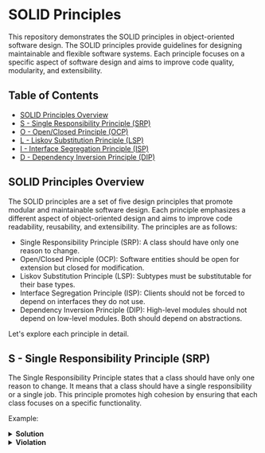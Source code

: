 # SOLID Principles

This repository demonstrates the SOLID principles in object-oriented software design. The SOLID principles provide guidelines for designing maintainable and flexible software systems. Each principle focuses on a specific aspect of software design and aims to improve code quality, modularity, and extensibility.

## Table of Contents

- [SOLID Principles Overview](#solid-principles-overview)
- [S - Single Responsibility Principle (SRP)](#s---single-responsibility-principle-srp)
- [O - Open/Closed Principle (OCP)](#o---openclosed-principle-ocp)
- [L - Liskov Substitution Principle (LSP)](#l---liskov-substitution-principle-lsp)
- [I - Interface Segregation Principle (ISP)](#i---interface-segregation-principle-isp)
- [D - Dependency Inversion Principle (DIP)](#d---dependency-inversion-principle-dip)

## SOLID Principles Overview

The SOLID principles are a set of five design principles that promote modular and maintainable software design. Each principle emphasizes a different aspect of object-oriented design and aims to improve code readability, reusability, and extensibility. The principles are as follows:

- Single Responsibility Principle (SRP): A class should have only one reason to change.
- Open/Closed Principle (OCP): Software entities should be open for extension but closed for modification.
- Liskov Substitution Principle (LSP): Subtypes must be substitutable for their base types.
- Interface Segregation Principle (ISP): Clients should not be forced to depend on interfaces they do not use.
- Dependency Inversion Principle (DIP): High-level modules should not depend on low-level modules. Both should depend on abstractions.

Let's explore each principle in detail.

## S - Single Responsibility Principle (SRP)

The Single Responsibility Principle states that a class should have only one reason to change. It means that a class should have a single responsibility or a single job. This principle promotes high cohesion by ensuring that each class focuses on a specific functionality.

Example:

<details>
<summary><b>Solution</b></summary>

The code below represents a simplified example of a `Customer` class, along with a `CustomerRepository`, `CustomerService`, `EmailServices`, and `IdentificationServices` classes. Let's analyze it in terms of the Single Responsibility Principle (SRP).

The Single Responsibility Principle states that a class should have only one reason to change. It means that a class should have a single responsibility or a single job. Let's see how the principle applies to the code:


```csharp
public class Customer
{
	public int CustomerId { get; set; }
	public string Name { get; set; }
	public string Email { get; set; }
	public string Identification { get; set; }
	public DateTime CreateDate { get; set; }

	public bool IsValid()
	{
		return EmailServices.IsValid(Email) && IdentificationServices.IsValid(Identification);
	}
}
```
In the `Customer` class, the properties represent the attributes of a customer, and the IsValid method checks whether the email and identification are valid using the `EmailServices` and `IdentificationServices` classes. This class is responsible for maintaining customer data and performing basic validation related to the customer object. It adheres to the SRP by focusing solely on the responsibility of encapsulating customer data.
```csharp
public class CustomerRepository
{
	public void AddCustomer(Customer customer)
	{
		using (var cn = new SqlConnection())
		{
			var cmd = new SqlCommand();

			cn.ConnectionString = "SolutionConnectionString";
			cmd.Connection = cn;
			cmd.CommandType = CommandType.Text;
			cmd.CommandText = "INSERT INTO CUSTOMER (NAME, EMAIL IDENTIFICATION, CREATEDATE) VALUES (@name, @email, @identification, @createDate))";

			cmd.Parameters.AddWithValue("name", customer.Name);
			cmd.Parameters.AddWithValue("email", customer.Email);
			cmd.Parameters.AddWithValue("identification", customer.Identification);
			cmd.Parameters.AddWithValue("createDate", customer.CreateDate);

			cn.Open();
			cmd.ExecuteNonQuery();
		}
	}
}
```
The `CustomerRepository` class is responsible for persisting customer data to a database. It has a single responsibility of handling database operations related to customers. It adheres to the SRP by focusing solely on the responsibility of interacting with the database.
```csharp
public class CustomerService
{
	public string AddCustomer(Customer customer)
	{
		if (!customer.IsValid())
			return "Invalid data.";

		var repo = new CustomerRepository();
		repo.AddCustomer(customer);

		EmailServices.Send("contact@company.com", customer.Email, "Welcome", "Congratulations, you are registered.");

		return "Customer successfully registered.";
	}
}
```
The `CustomerService` class is responsible for orchestrating the process of adding a customer. It first checks if the customer is valid, then interacts with the `CustomerRepository` to persist the customer data, and finally uses the `EmailServices` class to send a welcome email. The class adheres to the SRP by having a single responsibility of managing the overall process of adding a customer.
```csharp
public static class EmailServices
{
	public static bool IsValid(string email)
	{
		return email.Contains("@");
	}

	public static void Send(string from, string to, string subject, string message)
	{
		var mail = new MailMessage(from, to);
		var client = new SmtpClient
		{
			Port = 25,
			DeliveryMethod = SmtpDeliveryMethod.Network,
			UseDefaultCredentials = false,
			Host = "smtp.google.com"
		};

		mail.Subject = subject;
		mail.Body = message;
		client.Send(mail);
	}
}
```
The `EmailServices` class provides email-related functionalities. It has two methods, IsValid for email validation and Send for sending emails. It adheres to the SRP by having a single responsibility of handling email-related operations.
```csharp
public static class IdentificationServices
{
	public static bool IsValid(string identification)
	{
		return identification.Length == 11;
	}
}
```

The `IdentificationServices` class provides identification-related functionalities. It has a single method, IsValid, which validates an identification number. It adheres to the SRP by having a single responsibility of handling identification-related operations.
</details>

<details>
  <summary><b>Violation</b></summary>

The code below violates the Single Responsibility Principle (SRP) because the `Customer` class is responsible for multiple tasks that go beyond its primary responsibility of encapsulating customer data. Let's analyze the code to identify the violations

```cshar
public class Customer
{
	public int CustomerId { get; set; }
	public string Name { get; set; }
	public string Email { get; set; }
	public string Identification { get; set; }
	public DateTime CreateDate { get; set; }

	public string AddCustomer()
	{
		if (!Email.Contains("@"))
			return "Customer with invalid email.";

		if (Identification.Length != 11)
			return "Customer with invalid identification.";


		using (var cn = new SqlConnection())
		{
			var cmd = new SqlCommand();

			cn.ConnectionString = "SolutionConnectionString";
			cmd.Connection = cn;
			cmd.CommandType = CommandType.Text;
			cmd.CommandText = "INSERT INTO CUSTOMER (NAME, EMAIL IDENTIFICATION, CREATEDATE) VALUES (@name, @email, @identification, @createDate))";

			cmd.Parameters.AddWithValue("name", Name);
			cmd.Parameters.AddWithValue("email", Email);
			cmd.Parameters.AddWithValue("identification", Identification);
			cmd.Parameters.AddWithValue("createDate", CreateDate);

			cn.Open();
			cmd.ExecuteNonQuery();
		}

		var mail = new MailMessage("contact@company.com", Email);
		var client = new SmtpClient
		{
			Port = 25,
			DeliveryMethod = SmtpDeliveryMethod.Network,
			UseDefaultCredentials = false,
			Host = "smtp.google.com"
		};

		mail.Subject = "Welcome";
		mail.Body = "Congratulations! You are registered.";
		client.Send(mail);

		return "Customer successfully registered!";
	}
}
```


1.**Validation logic**: The `AddCustomer method` performs email and identification validation. However, validation is not the primary responsibility of the `Customer` class. It is better to separate the validation concerns into separate classes or methods specifically dedicated to validation.

2.**Database insertion logic**: The `AddCustomer` method directly performs the task of inserting customer data into the database. This responsibility goes beyond the scope of the `Customer` class, which should focus solely on encapsulating customer data. A separate class, like a `CustomerRepository`, should handle the database operations.

3.**Email sending logic**: The `AddCustomer` method includes code for sending a welcome email to the customer. Again, this responsibility should be separated into a separate class or method dedicated to email-related operations, such as an `EmailService` class.

By combining all these responsibilities into the `Customer` class, it violates the SRP because the class has multiple reasons to change. If there are changes to the validation logic, database operations, or email sending, the `Customer` class will need to be modified, which breaks the principle of having a single responsibility.

/<details>

## O - Open/Closed Principle (OCP)

The Open/Closed Principle states that software entities (classes, modules, functions) should be open for extension but closed for modification. It means that you should be able to add new functionality without changing the existing code.

Example:
<details>
<summary><b>Solution</b></summary>

The code below demonstrates an implementation of the Open-Closed Principle (OCP) to some extent. Let's analyze it in the context of the OCP:

```cshar
public abstract class DebitAccount
{
	public string TransactionNumber { get; set; }
	public abstract string Withdraw(decimal amount, string account);

	public string FormatTransaction()
	{
		const string chars = "ABCDEFGHIJKLMNOPQRSTUVWXYZ0123456789";
		var random = new Random();
		TransactionNumber = new string(Enumerable.Repeat(chars, 15)
		  .Select(s => s[random.Next(s.Length)]).ToArray());

		// Formatted transaction number.
		return TransactionNumber;
	} 
}
```
The `DebitAccount` class is an abstract base class that defines a common interface for different types of debit accounts. It has a TransactionNumber property and an abstract Withdraw method, which is meant to be overridden by the derived classes.

```cshar
public class DebitAccountAccount : DebitAccount
{
	public override string Withdraw(decimal amount, string account)
	{
		// Debita Conta Account
		return FormatTransaction();
	}
}
```

```cshar
public class DebitAccountInvestment : DebitAccount
{
	public override string Withdraw(decimal amount, string account)
	{
		// Debita Conta Investimento
		// Isentar Taxas
		return FormatTransaction();
	}
}
```

```cshar
public class DebitSavingsAccount : DebitAccount
{
	public override string Withdraw(decimal amount, string account)
	{
		// Validate Account Birthday
		// Debit Account Account
		return FormatTransaction();
	}
}
```

The code includes three concrete classes derived from the `DebitAccount` base class: `DebitAccountAccount`, `DebitAccountInvestment`, and `DebitSavingsAccount`. Each derived class implements the `Withdraw` method specific to its account type, overriding the abstract method defined in the base class.

The Open-Closed Principle suggests that classes should be open for extension but closed for modification. In this case, the `DebitAccount` class is closed for modification because it is an abstract class that defines a common interface. New types of debit accounts can be introduced by extending this class without modifying the existing code.

The derived classes, such as `DebitAccountAccount`, `DebitAccountInvestment`, and `DebitSavingsAccount`, represent different types of debit accounts and are open for extension. If you need to introduce a new type of debit account, you can create a new derived class that inherits from `DebitAccount` and implements the `Withdraw` method specific to that account type.
</details>

<details>
  <summary><b>Violation</b></summary>

The code below violates the Open-Closed Principle (OCP) because it does not follow the guideline of being open for extension but closed for modification. Let's analyze the code to identify the violations:

```cshar
public class DebitAccount
{
	public void Debit(decimal value, string account, TypeAccount typeAccount)
	{
		if (typeAccount == TypeAccount.Account)
		{
			// Debit Account Account
		}

		if (typeAccount == TypeAccount.SavingsAccount)
		{
			// Validate Account Birthday
			// Debit Savings Account
		}
	}
}
public enum TypeAccount
{
	Account,
	SavingsAccount
}
```


In this code, the `DebitAccount` class has a `Debit` method that takes a `value`, `account`, and `typeAccount` as parameters. The method contains conditional statements to determine the type of the account and performs different operations based on the account type.

The violations of the Open-Closed Principle are as follows:

1.**Modification required for adding new account types**: If a new account type, such as a `CreditAccount`, needs to be added, the `Debit` method would have to be modified to include a new conditional statement. This violates the principle as it requires modifying the existing code instead of simply extending it.

2.**Lack of abstraction**: The code does not utilize inheritance or abstraction to provide a common interface for different account types. Instead, it uses conditional statements to handle different account types within a single method. This makes the code less flexible and harder to extend.
</details>

## L - Liskov Substitution Principle (LSP)

The Liskov Substitution Principle states that subtypes must be substitutable for their base types. It means that objects of a superclass should be replaceable with objects of its subclasses without affecting the correctness of the program.

Example:
<details>
<summary><b>Solution</b></summary>

The code below demonstrates the Liskov Substitution Principle (LSP) to some extent. Let's analyze it in the context of the LSP:

```csharp
public abstract class Parallelogram
{
	protected Parallelogram(int height, int width)
	{
		Height = height;
		Width = width;
	}

	public double Height { get; private set; }
	public double Width { get; private set ; }
	public double Area { get { return Height * Width; } } 
}
```
```csharp
public class Retangulo : Parallelogram
{
	public Retangulo(int altura, int largura)
		:base(altura,largura)
	{

	}
}
```
```csharp
public class Square : Parallelogram
{
	public Square(int height, int width)
		: base(height, width)
	{
		if(width != height)
			throw new ArgumentException("The two sides of the square must be equal.");
	}
}
```

The code includes an abstract base class `Parallelogram` that represents a generic `Parallelogram` shape. It has properties for `Height`, `Width`, and a calculated property for `Area`. It serves as a common interface for different types of `Parallelogram`s.

There are two concrete classes derived from `Parallelogram`:

`Rectangle`: Represents a `Rectangle`. It inherits from `Parallelogram` and provides a constructor that takes `Height` and `Width` as parameters. The `Rectangle` class adheres to the Liskov Substitution Principle since it can be used in place of its base class (`Parallelogram`) without breaking the program's correctness.

`Square`: Represents a `Square`. It also inherits from `Parallelogram` but has a specialized constructor that validates whether the `Height` and `Width` are equal. If not, it throws an exception. This constraint ensures that a `Square` object must have equal sides. Although the `Square` class adds a validation constraint, it still adheres to the Liskov Substitution Principle because it maintains the behavior of the base class (`Parallelogram`) and can be used interchangeably without violating the program's correctness.

The Liskov Substitution Principle states that objects of a superclass should be replaceable with objects of its subclasses without affecting the correctness of the program. In this case, both `Rectangle` and `Square` can be used interchangeably as `Parallelogram` objects, allowing for polymorphic behavior without introducing errors.

</details>
<details>
  <summary><b>Violation</b></summary>

The code below violates the Liskov Substitution Principle (LSP). Let's analyze the code to identify the violation:

```csharp
public class AreaCalculation
{
	private static void GetAreaRectangle(Rectangle ret)
	{
		Console.Clear();
		Console.WriteLine("Rectangle area calculation");
		Console.WriteLine();
		Console.WriteLine(ret.Height + " * " + ret.Width);
		Console.WriteLine();
		Console.WriteLine(ret.Area);
		Console.ReadKey();
	}

	public static void Calculate()
	{
		var quad = new Square()
		{
			Height = 10,
			Width = 5
		};

		GetAreaRectangle(quad);
	}
}
public class Rectangle
{
	public virtual double Height { get; set; }
	public virtual double Width { get; set; }
	public double Area { get { return Height * Width; } }
}
public class Square : Rectangle
{
	public override double Height
	{
		set { base.Height = base.Width = value; }
	}

	public override double Width
	{
		set { base.Height = base.Width = value; }
	}
}
```

The violation of the Liskov Substitution Principle occurs in the `AreaCalculation ` class. The `GetArea`Rectangle`` method expects a `Rectangle` object as its parameter. However, in the `Calculate` method, an instance of `Square` is passed to `GetArea`Rectangle``. Although `Square` is a subclass of `Rectangle`, the LSP violation happens because the behavior of `Square` is not a true substitute for the behavior of `Rectangle`.

In this specific example, the violation occurs because the `Square` class overrides the `Height` and `Width` properties of the base `Rectangle` class to enforce equal sides. However, the `GetArea`Rectangle`` method is written assuming that the `Height` and `Width` properties of the `Rectangle` object will act independently.

By passing a `Square` object to a method that expects a `Rectangle`, the method may produce incorrect results or behave unexpectedly because the assumptions made about the properties of `Rectangle` objects are not valid for `Square` objects.

To resolve this violation, the design should either ensure that the `Square` class does not inherit from `Rectangle` or modify the `GetArea`Rectangle`` method and other code that relies on the `Rectangle` class to handle the behavior of `Square`s separately. By doing so, the program can correctly handle both `Rectangle`s and `Square`s without violating the Liskov Substitution Principle.
</details>


## I - Interface Segregation Principle (ISP)

The Interface Segregation Principle states that clients should not be forced to depend on interfaces they do not use. It means that you should design fine-grained interfaces tailored to the specific needs of the clients.

Example:

<details>
<summary><b>Solution</b></summary>

The code below demonstrates the Interface Segregation Principle (ISP). Let's analyze it in the context of the ISP:
```csharp
public interface ICustomerRegistration
{
	void ValidateData();
	void SaveBank();
	void SendEmail();
}
public interface IProductRegistration
{
	void ValidateData();
	void SaveBank();
}
public class CustomerRegistration : ICustomerRegistration
{
	public void ValidateData()
	{
		// Validate Identification, Email
	}

	public void SaveBank()
	{
		// Insert into the Customer table
	}

	public void SendEmail()
	{
		// Send email to customer
	}
}
public class ProductRegistration : IProductRegistration
{
	public void ValidateData()
	{
		// validate value
	}

	public void SaveBank()
	{
		// Insert Product table

	}
}
```

The code demonstrates the application of the Interface Segregation Principle by segregating interfaces into smaller, more focused units.

The ``ICustomerRegistration` `interface represents operations related to customer registration, including data validation, saving data to the bank, and sending emails to customers.

The `IProductRegistration` interface represents operations related to product registration, including data validation and saving data to the bank.

By separating the interfaces based on their specific responsibilities, the code adheres to the Interface Segregation Principle. Clients that depend on these interfaces can now implement and utilize only the methods they require, without being forced to implement unnecessary methods.

The `CustomerRegistration` class implements the ``ICustomerRegistration` `interface and provides implementations for all its methods: `ValidateData`, `SaveBank`, and SendEmail. It focuses on customer-related operations.

The ProductRegistration class implements the `IProductRegistration` interface and provides implementations for `ValidateData` and `SaveBank`. It focuses on product-related operations.

This approach allows clients to depend only on the relevant interfaces and implement the required methods, promoting code modularity, reusability, and reducing coupling between components. Clients that need to work with customer registration can depend on `ICustomerRegistration`, while clients that work with product registration can depend on `IProductRegistration`.

In summary, the code follows the Interface Segregation Principle by dividing the interfaces into smaller, more cohesive units, enabling clients to implement and use only the methods they require.

</details>
<details>
  <summary><b>Violation</b></summary>

The code below violates the Interface Segregation Principle (ISP). Let's analyze it to understand the violation:

```csharp
public interface IRegistration
{
	void ValidateData();
	void SaveBank();
	void SendEmail();
}
public class CustomerRegistration : IRegistration
{
	public void ValidateData()
	{
		// Validate Identification, Email
	}

	public void SaveBank()
	{
		// Insert into the Customer table
	}

	public void SendEmail()
	{
		// Send email to customer
	}
}
public class ProductRegistration : IRegistration
{
	public void ValidateData()
	{
		// validate value

	}

	public void SaveBank()
	{
		// Insert Product table

	}

	public void SendEmail()
	{
		// Product does not have email, what do I do now???
		throw new NotImplementedException("This method is useless.");
	}
}
```

The violation of the Interface Segregation Principle occurs in the `ProductRegistration` class. The interface `IRegistration` includes the method ``SendEmail``(), which is not relevant or applicable to the `ProductRegistration` class. The ``SendEmail`` method is specific to the customer registration process and does not make sense in the context of product registration.

By forcing the `ProductRegistration` class to implement the ``SendEmail`` method, the code violates the ISP because the class is forced to depend on a method that is not applicable or meaningful in its context. This violates the principle of segregating interfaces into smaller and more focused units that clients can implement based on their specific needs.

To resolve this violation, you should split the `IRegistration` interface into smaller, more cohesive interfaces based on the specific responsibilities and requirements of each domain. For example, you could have an `ICustomerRegistration` interface that includes the `ValidateData`, `SaveBank`, and ``SendEmail`` methods, and a separate interface for product-related operations.
</details>

## D - Dependency Inversion Principle (DIP)

The Dependency Inversion Principle states that high-level modules should not depend on low-level modules. Both should depend on abstractions. It means that high-level modules should not be tightly coupled to specific implementations but should rely on abstractions.

Example:

<details>
<summary><b>Solution</b></summary>

The code below demonstrates the Dependency Inversion Principle (DIP) by applying dependency injection and relying on abstractions rather than concrete implementations. Let's analyze it to understand the principle:

```csharp
public interface ICustomerRepository
{
	void AddCustomer(Customer customer);
}
public interface ICustomerServices
{
	string AddCustomer(Customer customer);
}
public interface IEmailServices
{
	bool IsValid(string email);
	void Send(string from, string to, string subject, string message);
}
public interface IIdentificationServices
{
	bool IsValid(string identification);
}
public class Customer
{
	private readonly IIdentificationServices _identificationServices;
	private readonly IEmailServices _emailServices;

	public Customer(
		IIdentificationServices identificationServices, 
		IEmailServices emailServices)
	{
		_identificationServices = identificationServices;
		_emailServices = emailServices;
	}

	public int CustomerId { get; set; }
	public string Name { get; set; }
	public string Email { get; set; }
	public string Identification { get; set; }
	public DateTime CreateDate { get; set; }

	public bool IsValid()
	{
		return _emailServices.IsValid(Email) && _identificationServices.IsValid(Identification);
	}
}
public class CustomerRepositor : ICustomerRepository
{
	public void AddCustomer(Customer customer)
	{

		using (var cn = new SqlConnection())
		{
			var cmd = new SqlCommand();

			cn.ConnectionString = "SolutionConnectionString";
			cmd.Connection = cn;
			cmd.CommandType = CommandType.Text;
			cmd.CommandText = "INSERT INTO CUSTOMER (NAME, EMAIL IDENTIFICATION, CREATEDATE) VALUES (@name, @email, @identification, @createDate))";

			cmd.Parameters.AddWithValue("name", customer.Name);
			cmd.Parameters.AddWithValue("email", customer.Email);
			cmd.Parameters.AddWithValue("identification", customer.Identification);
			cmd.Parameters.AddWithValue("createDate", customer.CreateDate);

			cn.Open();
			cmd.ExecuteNonQuery();
		}

	}
}
public class CustomerServices : ICustomerServices
{
	private readonly ICustomerRepository _customerRepository;
	private readonly IEmailServices _emailServices;

	public CustomerServices(
		IEmailServices emailServices, 
		ICustomerRepository CustomerRepository)
	{
		_emailServices = emailServices;
		_customerRepository = CustomerRepository;
	}

	public string AddCustomer(Customer customer)
	{
		if (!customer.IsValid())
			return "Invalid data";

		_customerRepository.AddCustomer(customer);

		_emailServices.Send("contact@company.com", customer.Email, "Welcome", "Congratulations, you are registered");

		return "Customer successfully registered.";
	}
}
public class EmailServices : IEmailServices
{
	public bool IsValid(string email)
	{
		return email.Contains("@");
	}

	public void Send(string from, string to, string subject, string message)
	{
		var mail = new MailMessage(from, to);
		var client = new SmtpClient
		{
			Port = 25,
			DeliveryMethod = SmtpDeliveryMethod.Network,
			UseDefaultCredentials = false,
			Host = "smtp.google.com"
		};

		mail.Subject = subject;
		mail.Body = message;
		client.Send(mail);
	}
}
public class IdentificationServices : IIdentificationServices
{
	public bool IsValid(string identification)
	{
		return identification.Length == 11;
	}
}
```

The code follows the Dependency Inversion Principle by inverting the dependencies between high-level and low-level modules and relying on abstractions. Here's how it is achieved:

The `Customer` class depends on abstractions (`IIdentificationServices` and `IEmailServices`) rather than concrete implementations. This allows the class to be decoupled from specific implementations and promotes flexibility and extensibility.

The `CustomerServices` class depends on abstractions (`IEmailServices` and `ICustomerRepository`) rather than concrete implementations. By depending on interfaces, the class is not tightly coupled to specific implementations, making it easier to substitute or extend functionalities.

The `CustomerRepository` class implements the `ICustomerRepository` interface, providing a concrete implementation for adding a customer to the database. The `CustomerServices` class depends on this interface, allowing it to work with any class that satisfies the contract defined by the interface.

The `EmailServices` and `IdentificationServices` classes implement the `IEmailServices` and IIdentificationServices interfaces, respectively, providing concrete implementations for email-related operations and identification validation. The `Customer` class depends on these interfaces, enabling it to use the provided functionalities without being tightly coupled to specific implementations.

</details>
<details>
  <summary><b>Violation</b></summary>


```csharp
public class Customer
{
	public int CustomerId { get; set; }
	public string Name { get; set; }
	public string Email { get; set; }
	public string Identification { get; set; }
	public DateTime CreateDate { get; set; }

	public bool IsValid()
	{
		return EmailServices.IsValid(Email) && IdentificationServices.IsValid(Identification);
	}
}
public class CustomerRepositor
{

	public void AddCustomer(Customer customer)
	{
		using (var cn = new SqlConnection())
		{
			var cmd = new SqlCommand();

			cn.ConnectionString = "SolutionConnectionString";
			cmd.Connection = cn;
			cmd.CommandType = CommandType.Text;
			cmd.CommandText = "INSERT INTO CUSTOMER (NAME, EMAIL IDENTIFICATION, CREATEDATE) VALUES (@name, @email, @identification, @createDate))";

			cmd.Parameters.AddWithValue("name", customer.Name);
			cmd.Parameters.AddWithValue("email", customer.Email);
			cmd.Parameters.AddWithValue("identification", customer.Identification);
			cmd.Parameters.AddWithValue("createDate", customer.CreateDate);

			cn.Open();
			cmd.ExecuteNonQuery();
		}
	}
}
public class CustomerServices
{
	public string AddCustomer(Customer customer)
	{
		if (!customer.IsValid())
			return "Invalid data";

		var repo = new CustomerRepositor();
		repo.AddCustomer(customer);

		EmailServices.Send("contact@company.com", customer.Email, "Welcome", "Congratulations, you are registered");
		return "Customer successfully registered.";
	}
}
public static class EmailServices
{
	public static bool IsValid(string email)
	{
		return email.Contains("@");
	}

	public static void Send(string from, string to, string subject, string message)
	{
		var mail = new MailMessage(from, to);
		var client = new SmtpClient
		{
			Port = 25,
			DeliveryMethod = SmtpDeliveryMethod.Network,
			UseDefaultCredentials = false,
			Host = "smtp.google.com"
		};

		mail.Subject = subject;
		mail.Body = message;
		client.Send(mail);
	}
}
public static class IdentificationServices
{
	public static bool IsValid(string identification)
	{
		return identification.Length == 11;
	}
}
```

The provided code violates the Dependency Inversion Principle in several ways:

1.The `Customer` class directly depends on the concrete implementation of `EmailServices` and `IdentificationServices` static classes. Instead of depending on abstractions (interfaces), it tightly couples itself to specific implementations. This makes it difficult to substitute or extend the functionality of these services without modifying the `Customer` class.

2.The `CustomerRepository` class is directly instantiated within the `CustomerServices` class. This violates the principle as it creates a tight coupling between the `CustomerServices` and `CustomerRepository` classes. It should depend on abstractions (interfaces) rather than concrete implementations to allow for flexibility and easy replacement of the repository implementation.

3.The `EmailServices` and `IdentificationServices` classes are implemented as static classes, which makes them difficult to substitute or mock during testing. Static dependencies limit the ability to provide alternative implementations and introduce dependencies that cannot be easily changed.

To adhere to the Dependency Inversion Principle, the code should be refactored to:

1.Introduce interfaces for the services (IEmailServices and IIdentificationServices) and have the `Customer` class depend on these interfaces instead of the concrete implementations.

2.Modify the `CustomerServices` class to accept the ICustomerRepository interface and IEmailServices interface as constructor parameters. This enables dependency injection and decouples the `CustomerServices` class from specific implementations.

3.Implement the `CustomerRepository` class to satisfy the ICustomerRepository interface. This allows for easy substitution of repository implementations without affecting the `CustomerServices` class.

</details>


## Conclusion

The SOLID principles offer valuable guidelines for designing maintainable and flexible software systems. By applying these principles, you can improve code quality, modularity, and extensibility. This repository serves as a practical demonstration of these principles in action.

Feel free to explore the code examples provided in this repository to gain a better understanding of how to apply the SOLID principles in your own projects.


---

**Contact Information**

**Name:** João Marcelo de Mello

**Email:** [joaomarcelog@gmail.com](mailto:joaomarcelog@gmail.com)

---


